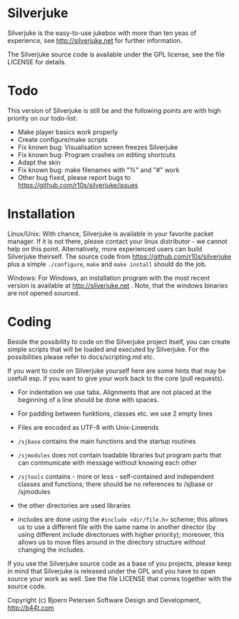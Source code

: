 Silverjuke
================================================================================

Silverjuke is the easy-to-use jukebox with more than ten yeas of experience, see
http://silverjuke.net for further information.

The Silverjuke source code is available under the GPL license, see the file
LICENSE for details.


Todo
================================================================================

This version of Silverjuke is still be and the following points are with high
priority on our todo-list:

- Make player basics work properly
- Create configure/make scripts
- Fix known bug: Visualisation screen freezes Silverjuke
- Fix known bug: Program crashes on editing shortcuts
- Adapt the skin
- Fix known bug: make filenames with "%" and "#" work
- Other bug fixed, please report bugs to
  https://github.com/r10s/silverjuke/issues


Installation
================================================================================

Linux/Unix:  With chance, Silverjuke is available in your favorite packet
manager.  If it is not there, please contact your linux distributor - we cannot
help on this point.
Alternatively, more experienced users can build Silverjuke theirself.  The
source code from https://github.com/r10s/silverjuke plus a simple `./configure`,
`make` and `make install` should do the job.

Windows:  For Windows, an installation program with the most recent version is
available at http://silverjuke.net .  Note, that the windows binaries are not
opened sourced.


Coding
================================================================================

Beside the possibility to code on the Silverjuke project itself, you can create
simple scripts that will be loaded and executed by Silverjuke.  For the
possibilities please refer to docs/scripting.md etc.

If you want to code on Silverjuke yourself here are some hints that may be
usefull esp. if you want to give your work back to the core (pull requests).

- For indentation we use tabs.  Alignments that are not placed at the beginning
  of a line should be done with spaces.

- For padding between funktions, classes etc. we use 2 empty lines

- Files are encoded as UTF-8 with Unix-Lineends

- `/sjbase` contains the main functions and the startup routines

- `/sjmodules` does not contain loadable libraries but program parts that can
  communicate with message without knowing each other

- `/sjtools` contains - more or less - self-contained and independent classes
  and functions; there should be no references to /sjbase or /sjmodules

- the other directories are used libraries

- includes are done using the `#include <dir/file.h>` scheme; this allows us to
  use a different file with the same name in another director (by using
  different include directorues with higher priority);  moreover, this allows us
  to move files around in the directory structure without changing the includes.

If you use the Silverjuke source code as a base of you projects, please keep in
mind that Silverjuke is released under the GPL and you have to open source your
work as well.  See the file LICENSE that comes together with the source code.


Copyright (c) Bjoern Petersen Software Design and Development, http://b44t.com


